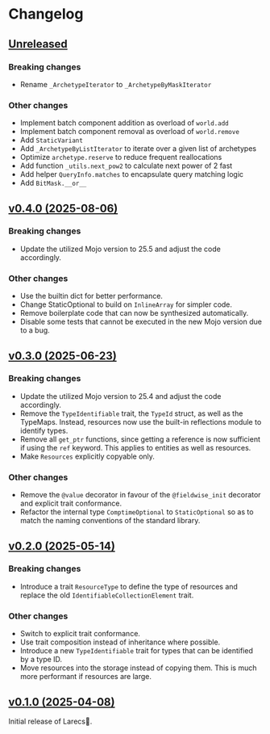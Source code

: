 # Changelog

## [Unreleased](https://github.com/samufi/larecs/compare/v0.4.0...main)

### Breaking changes
- Rename `_ArchetypeIterator` to `_ArchetypeByMaskIterator`

### Other changes
- Implement batch component addition as overload of `world.add`
- Implement batch component removal as overload of `world.remove`
- Add `StaticVariant`
- Add `_ArchetypeByListIterator` to iterate over a given list of archetypes
- Optimize `archetype.reserve` to reduce frequent reallocations
- Add function `_utils.next_pow2` to calculate next power of 2 fast
- Add helper `QueryInfo.matches` to encapsulate query matching logic
- Add `BitMask.__or__` 

## [v0.4.0 (2025-08-06)](https://github.com/samufi/larecs/compare/v0.3.0...v0.4.0)

### Breaking changes
- Update the utilized Mojo version to 25.5 and adjust the code accordingly.

### Other changes
- Use the builtin dict for better performance.
- Change StaticOptional to build on `InlineArray` for simpler code.
- Remove boilerplate code that can now be synthesized automatically.
- Disable some tests that cannot be executed in the new Mojo version due to a bug.

## [v0.3.0 (2025-06-23)](https://github.com/samufi/larecs/compare/v0.2.0...v0.3.0)

### Breaking changes
- Update the utilized Mojo version to 25.4 and adjust the code accordingly.
- Remove the `TypeIdentifiable` trait, the `TypeId` struct, as well as the TypeMaps. 
  Instead, resources now use the built-in reflections module to identify types.
- Remove all `get_ptr` functions, since getting a reference is now sufficient if 
  using the `ref` keyword. This applies to entities as well as resources.
- Make `Resources` explicitly copyable only.

### Other changes
- Remove the `@value` decorator in favour of the `@fieldwise_init` decorator and explicit trait conformance.
- Refactor the internal type `ComptimeOptional` to `StaticOptional` so as to match the naming conventions of the standard library.

## [v0.2.0 (2025-05-14)](https://github.com/samufi/larecs/compare/v0.1.0...v0.2.0)

### Breaking changes
- Introduce a trait `ResourceType` to define the type of resources and replace the old `IdentifiableCollectionElement` trait.

### Other changes
- Switch to explicit trait conformance.
- Use trait composition instead of inheritance where possible.
- Introduce a new `TypeIdentifiable` trait for types that can be identified by a type ID.
- Move resources into the storage instead of copying them. This is much more performant if resources are large.

## [v0.1.0 (2025-04-08)](https://github.com/samufi/larecs/tree/v0.1.0)

Initial release of Larecs🌲.